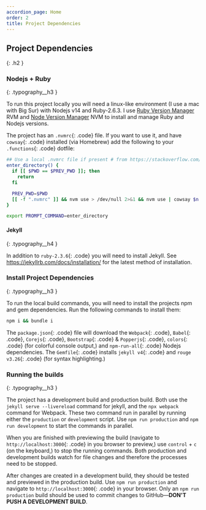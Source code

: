 ```yaml
---
accordion_page: Home
order: 2
title: Project Dependencies
---
```


## Project Dependencies
{: .h2 }

### Nodejs + Ruby
{: .typography__h3 }

To run this project locally you will need a linux-like environment (I use a mac with Big Sur) with Nodejs v14 and Ruby-2.6.3. I use [Ruby Version Manager](https://rvm.io/) RVM and [Node Version Manager](https://github.com/nvm-sh/nvm) NVM to install and manage Ruby and Nodejs versions.

The project has an `.nvmrc`{: .code} file. If you want to use it, and have `cowsay`{: .code} installed (via Homebrew) add the following to your `.functions`{: .code} dotfile:

```bash
## Use a local .nvmrc file if present # from https://stackoverflow.com/a/48322289
enter_directory() {
  if [[ $PWD == $PREV_PWD ]]; then
    return
  fi

  PREV_PWD=$PWD
  [[ -f ".nvmrc" ]] && nvm use > /dev/null 2>&1 && nvm use | cowsay $n
}

export PROMPT_COMMAND=enter_directory
```

#### Jekyll
{: .typography__h4 }

In addition to `ruby-2.3.6`{: .code} you will need to install Jekyll. See <https://jekyllrb.com/docs/installation/> for the latest method of installation.

### Install Project Dependencies
{: .typography__h3 }

To run the local build commands, you will need to install the projects npm and gem dependencies. Run the following commands
to install them:

```bash
npm i && bundle i
```

The `package.json`{: .code} file will download the `Webpack`{: .code}, `Babel`{: .code}, `Corejs`{: .code}, 
`Bootstrap`{: .code} & `Popperjs`{: .code}, `colors`{: .code} (for colorful console output,) and 
`npm-run-all`{: .code} Nodejs dependencies. The `Gemfile`{: .code} installs `jekyll v4`{: .code} and 
`rouge v3.26`{: .code} (for syntax highlighting.)

### Running the builds
{: .typography__h3 }

The project has a development build and production build. Both use the `jekyll serve --livereload` command for jekyll, and the  `npx webpack` command for Webpack. These two command run in parallel by running either the `production` or `development`
script. Use `npm run production` and `npm run development` to start the commands in parallel.

When you are finished with previewing the build (navigate to `http://localhost:3000`{: .code} in you browser to preview,)
use `control` + `c` (on the keyboard,) to stop the running commands. Both production and development builds watch for file changes and therefore the processes need to be stopped.

After changes are created in a development build, they should be tested and previewed in the production build. Use `npm run production` and navigate to `http://localhost:3000`{: .code} in your browser. Only an `npm run production` build should be
used to commit changes to GitHub—**DON'T PUSH A DEVELOPMENT BUILD**.